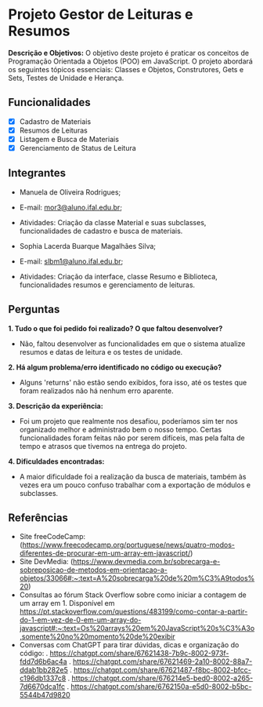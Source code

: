 # Projeto Gestor de Leituras e Resumos

**Descrição e Objetivos:**
O objetivo deste projeto é praticar os conceitos de Programação Orientada a Objetos (POO) em JavaScript. O projeto abordará os seguintes tópicos essenciais: Classes e Objetos, Construtores, Gets e Sets, Testes de Unidade e Herança.

## Funcionalidades
- [x] Cadastro de Materiais
- [x] Resumos de Leituras
- [x] Listagem e Busca de Materiais
- [x] Gerenciamento de Status de Leitura

## Integrantes
- Manuela de Oliveira Rodrigues;
- E-mail: mor3@aluno.ifal.edu.br;
- Atividades: Criação da classe Material e suas subclasses, funcionalidades de cadastro e busca de materiais.

- Sophia Lacerda Buarque Magalhães Silva;
- E-mail: slbm1@aluno.ifal.edu.br;
- Atividades: Criação da interface, classe Resumo e Biblioteca, funcionalidades resumos e gerenciamento de leituras.

## Perguntas
**1. Tudo o que foi pedido foi realizado? O que faltou desenvolver?**
- Não, faltou desenvolver as funcionalidades em que o sistema atualize resumos e datas de 
leitura e os testes de unidade.

**2. Há algum problema/erro identificado no código ou execução?**
- Alguns 'returns' não estão sendo exibidos, fora isso, até os testes que foram realizados não há nenhum erro aparente.

**3. Descrição da experiência:**
- Foi um projeto que realmente nos desafiou, poderíamos sim ter nos organizado melhor e administrado bem o nosso tempo. Certas funcionalidades foram feitas não por serem difíceis, mas pela falta de tempo e atrasos que tivemos na entrega do projeto.

**4. Dificuldades encontradas:**
- A maior dificuldade foi a realização da busca de materiais, também às vezes era um pouco confuso trabalhar com a exportação de módulos e subclasses.

## Referências
- Site freeCodeCamp: (https://www.freecodecamp.org/portuguese/news/quatro-modos-diferentes-de-procurar-em-um-array-em-javascript/)
- Site DevMedia: (https://www.devmedia.com.br/sobrecarga-e-sobreposicao-de-metodos-em-orientacao-a-objetos/33066#:~:text=A%20sobrecarga%20de%20m%C3%A9todos%20)
- Consultas ao fórum Stack Overflow sobre como iniciar a contagem de um array em 1. Disponível em https://pt.stackoverflow.com/questions/483199/como-contar-a-partir-do-1-em-vez-de-0-em-um-array-do-javascript#:~:text=Os%20arrays%20em%20JavaScript%20s%C3%A3o,somente%20no%20momento%20de%20exibir
- Conversas com ChatGPT para tirar dúvidas, dicas e organização do código:
. https://chatgpt.com/share/67621438-7b9c-8002-973f-fdd7d6b6ac4a
. https://chatgpt.com/share/67621469-2a10-8002-88a7-ddab1bb282e5
. https://chatgpt.com/share/67621487-f8bc-8002-bfcc-c196db1337c8
. https://chatgpt.com/share/676214e5-bed0-8002-a265-7d6670dca1fc
. https://chatgpt.com/share/6762150a-e5d0-8002-b5bc-5544b47d9820

